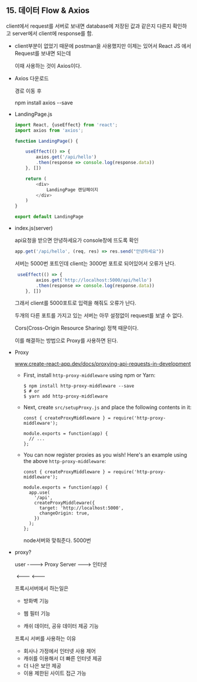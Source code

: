 ## 15. 데이터 Flow & Axios



client에서 request를 서버로 보내면 database에 저장된 값과 같은지 다른지 확인하고  server에서 client에 response를 함.

- client부분이 없었기 때문에 postman을 사용했지만 이제는 있어서 React JS 에서 Request를 보내면 되는데 

  이때 사용하는 것이 Axios이다.



- Axios 다운로드

  경로 이동 후 

  npm install axios --save

- LandingPage.js

  ```javascript
  import React, {useEffect} from 'react';
  import axios from 'axios';
  
  function LandingPage() {
  
      useEffect(() => {
          axios.get('/api/hello')
          .then(response => console.log(response.data))
      }, [])
  
      return (
          <div>
              LandingPage 랜딩페이지
          </div>        
      )
  }
  
  export default LandingPage
  
  ```

- index.js(server)

  api요청을 받으면 안녕하세요가 console창에 뜨도록 확인

  ```javascript
  app.get('/api/hello', (req, res) => res.send("안녕하세요"))
  ```

  서버는 5000번 포트인데 client는 3000번 포트로 되어있어서 오류가 난다.

  ```javascript
   useEffect(() => {
          axios.get('http://localhost:5000/api/hello')
          .then(response => console.log(response.data))
      }, [])
  ```

  그래서 client를 5000포트로 입력을 해줘도 오류가 난다.

  두개의 다른 포트를 가지고 있는 서버는 아무 설정없이 request를 보낼 수 없다.

  Cors(Cross-Origin Resource Sharing) 정책 때문이다.

  이를 해결하는 방법으로 Proxy를 사용하면 된다.

- Proxy

  www.create-react-app.dev/docs/proxying-api-requests-in-development

  - First, install `http-proxy-middleware` using npm or Yarn:

    ```
    $ npm install http-proxy-middleware --save
    $ # or
    $ yarn add http-proxy-middleware
    ```

  - Next, create `src/setupProxy.js` and place the following contents in it:

    ```
    const { createProxyMiddleware } = require('http-proxy-middleware');
    
    module.exports = function(app) {
      // ...
    };
    ```

  - You can now register proxies as you wish! Here's an example using the above `http-proxy-middleware`:

    ```
    const { createProxyMiddleware } = require('http-proxy-middleware');
    
    module.exports = function(app) {
      app.use(
        '/api',
        createProxyMiddleware({
          target: 'http://localhost:5000',
          changeOrigin: true,
        })
      );
    };
    ```

    node서버와 맞춰준다. 5000번



- proxy?

  user 	---->	Proxy Server	--->	인터넷

  ​			<---							 <---

  프록시서버에서 하는일은 

  - 방화벽 기능

  - 웹 필터 기능

  - 캐쉬 데이터, 공유 데이터 제공 기능

    

  프록시 서버를 사용하는 이유

  - 회사나 가정에서 인터넷 사용 제어
  - 캐쉬를 이용해서 더 빠른 인터넷 제공
  - 더 나은 보안 제공
  - 이용 제한된 사이트 접근 가능